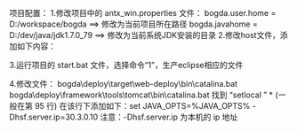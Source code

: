 项目配置：
1.修改项目中的 antx_win.properties 文件：
  bogda.user.home  = D:/workspace/bogda  ==> 修改为当前项目所在路径
  bogda.javahome   = D:/dev/java/jdk1.7.0_79 ==> 修改为当前系统JDK安装的目录
2.修改host文件，添加如下内容：


3.运行项目的 start.bat 文件，选择命令“1”，生产eclipse相应的文件

4.修改文件：
  bogda\deploy\target\web-deploy\bin\catalina.bat
  bogda\deploy\framework\tools\tomcat\bin\catalina.bat
  找到 “setlocal ” * (一般在第 95 行)
  在该行下添加如下：set JAVA_OPTS=%JAVA_OPTS% -Dhsf.server.ip=30.3.0.10
  注意：-Dhsf.server.ip 为本机的 ip 地址

